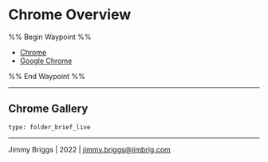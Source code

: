 # Chrome Overview

%% Begin Waypoint %%

* [Chrome](Chrome.md)
* [Google Chrome](Google%20Chrome.md)

%% End Waypoint %%

---

## Chrome Gallery

````ccard
type: folder_brief_live
````

---

Jimmy Briggs | 2022 | <jimmy.briggs@jimbrig.com>

